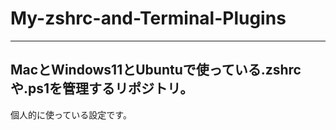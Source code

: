 # My-zshrc-and-Terminal-Plugins
---
## MacとWindows11とUbuntuで使っている.zshrcや.ps1を管理するリポジトリ。
個人的に使っている設定です。  
